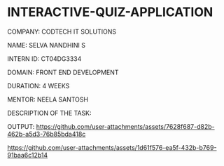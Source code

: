 # INTERACTIVE-QUIZ-APPLICATION

COMPANY: CODTECH IT SOLUTIONS

NAME: SELVA NANDHINI S

INTERN ID: CT04DG3334

DOMAIN: FRONT END DEVELOPMENT

DURATION: 4 WEEKS

MENTOR: NEELA SANTOSH

DESCRIPTION OF THE TASK:



OUTPUT:
https://github.com/user-attachments/assets/7628f687-d82b-462b-a5d3-76b85bda418c

https://github.com/user-attachments/assets/1d61f576-ea5f-432b-b769-91baa6c12b14
